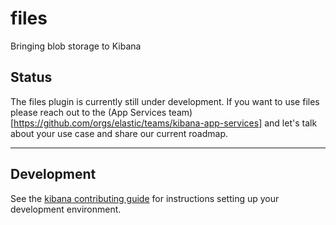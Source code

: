 # files

Bringing blob storage to Kibana

## Status

The files plugin is currently still under development. If you want to use files please reach out to the (App Services team)[https://github.com/orgs/elastic/teams/kibana-app-services] and let's talk about your use case and share our current roadmap.

---

## Development

See the [kibana contributing guide](https://github.com/elastic/kibana/blob/main/CONTRIBUTING.md) for instructions setting up your development environment.
